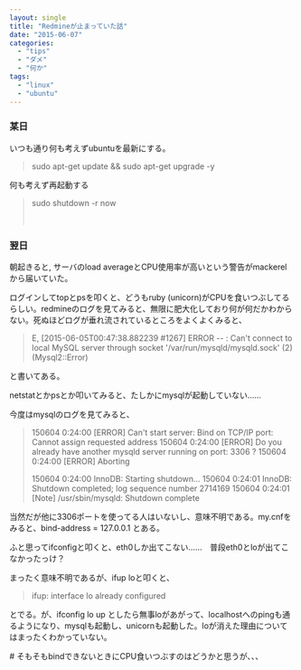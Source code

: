 ```yaml
---
layout: single
title: "Redmineが止まっていた話"
date: "2015-06-07"
categories: 
  - "tips"
  - "ダメ"
  - "何か"
tags: 
  - "linux"
  - "ubuntu"
---
```


### 某日

いつも通り何も考えずubuntuを最新にする。

> sudo apt-get update && sudo apt-get upgrade -y

何も考えず再起動する

> sudo shutdown -r now
> 
>  

### 翌日

朝起きると, サーバのload averageとCPU使用率が高いという警告がmackerelから届いていた。

ログインしてtopとpsを叩くと、どうもruby (unicorn)がCPUを食いつぶしてるらしい。redmineのログを見てみると、無限に肥大化しており何が何だかわからない。死ぬほどログが垂れ流されているところをよくよくみると、

> E, \[2015-06-05T00:47:38.882239 #1267\] ERROR -- : Can't connect to local MySQL server through socket '/var/run/mysqld/mysqld.sock' (2) (Mysql2::Error)

と書いてある。

netstatとかpsとか叩いてみると、たしかにmysqlが起動していない……

今度はmysqlのログを見てみると、

> 150604 0:24:00 \[ERROR\] Can't start server: Bind on TCP/IP port: Cannot assign requested address 150604 0:24:00 \[ERROR\] Do you already have another mysqld server running on port: 3306 ? 150604 0:24:00 \[ERROR\] Aborting
> 
> 150604 0:24:00 InnoDB: Starting shutdown... 150604 0:24:01 InnoDB: Shutdown completed; log sequence number 2714169 150604 0:24:01 \[Note\] /usr/sbin/mysqld: Shutdown complete

当然だが他に3306ポートを使ってる人はいないし、意味不明である。my.cnfをみると、bind-address = 127.0.0.1 とある。

ふと思ってifconfigと叩くと、eth0しか出てこない……　普段eth0とloが出てこなかったっけ？

まったく意味不明であるが、ifup loと叩くと、

> ifup: interface lo already configured

とでる。が、ifconfig lo up としたら無事loがあがって、localhostへのpingも通るようになり、mysqlも起動し、unicornも起動した。loが消えた理由についてはまったくわかっていない。

\# そもそもbindできないときにCPU食いつぶすのはどうかと思うが、、、
